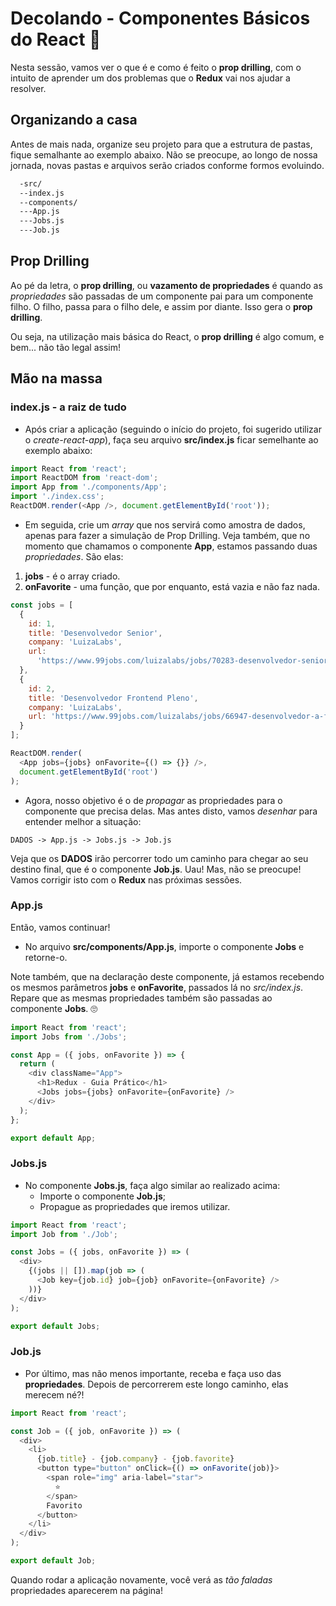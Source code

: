 # Decolando - Componentes Básicos do React 🚀

Nesta sessão, vamos ver o que é e como é feito o **prop drilling**, com o intuito de aprender um dos problemas que o **Redux** vai nos ajudar a resolver.

## Organizando a casa

Antes de mais nada, organize seu projeto para que a estrutura de pastas, fique semalhante ao exemplo abaixo. Não se preocupe, ao longo de nossa jornada, novas pastas e arquivos serão criados conforme formos evoluindo.

```bash
  -src/
  --index.js
  --components/
  ---App.js
  ---Jobs.js
  ---Job.js

```

## Prop Drilling

Ao pé da letra, o **prop drilling**, ou **vazamento de propriedades** é quando as _propriedades_ são passadas de um componente pai para um componente filho. O filho, passa para o filho dele, e assim por diante. Isso gera o **prop drilling**.

Ou seja, na utilização mais básica do React, o **prop drilling** é algo comum, e bem... não tão legal assim!

## Mão na massa

### index.js - a raiz de tudo

- Após criar a aplicação (seguindo o início do projeto, foi sugerido utilizar o _create-react-app_), faça seu arquivo **src/index.js** ficar semelhante ao exemplo abaixo:

```javascript
import React from 'react';
import ReactDOM from 'react-dom';
import App from './components/App';
import './index.css';
ReactDOM.render(<App />, document.getElementById('root'));
```

- Em seguida, crie um _array_ que nos servirá como amostra de dados, apenas para fazer a simulação de Prop Drilling. Veja também, que no momento que chamamos o componente **App**, estamos passando duas _propriedades_. São elas:

1. **jobs** - é o array criado.
2. **onFavorite** - uma função, que por enquanto, está vazia e não faz nada.

```javascript
const jobs = [
  {
    id: 1,
    title: 'Desenvolvedor Senior',
    company: 'LuizaLabs',
    url:
      'https://www.99jobs.com/luizalabs/jobs/70283-desenvolvedor-senior-squad-contas-a-receber'
  },
  {
    id: 2,
    title: 'Desenvolvedor Frontend Pleno',
    company: 'LuizaLabs',
    url: 'https://www.99jobs.com/luizalabs/jobs/66947-desenvolvedor-a-front-end'
  }
];

ReactDOM.render(
  <App jobs={jobs} onFavorite={() => {}} />,
  document.getElementById('root')
);
```

- Agora, nosso objetivo é o de _propagar_ as propriedades para o componente que precisa delas. Mas antes disto, vamos _desenhar_ para entender melhor a situação:

`DADOS -> App.js -> Jobs.js -> Job.js`

Veja que os **DADOS** irão percorrer todo um caminho para chegar ao seu destino final, que é o componente **Job.js**. Uau! Mas, não se preocupe! Vamos corrigir isto com o **Redux** nas próximas sessões.

### App.js

Então, vamos continuar!

- No arquivo **src/components/App.js**, importe o componente **Jobs** e retorne-o.

Note também, que na declaração deste componente, já estamos recebendo os mesmos parâmetros **jobs** e **onFavorite**, passados lá no _src/index.js_. Repare que as mesmas propriedades também são passadas ao componente **Jobs**. 🙄

```javascript
import React from 'react';
import Jobs from './Jobs';

const App = ({ jobs, onFavorite }) => {
  return (
    <div className="App">
      <h1>Redux - Guia Prático</h1>
      <Jobs jobs={jobs} onFavorite={onFavorite} />
    </div>
  );
};

export default App;
```

### Jobs.js

- No componente **Jobs.js**, faça algo similar ao realizado acima:
  - Importe o componente **Job.js**;
  - Propague as propriedades que iremos utilizar.

```javascript
import React from 'react';
import Job from './Job';

const Jobs = ({ jobs, onFavorite }) => (
  <div>
    {(jobs || []).map(job => (
      <Job key={job.id} job={job} onFavorite={onFavorite} />
    ))}
  </div>
);

export default Jobs;
```

### Job.js

- Por último, mas não menos importante, receba e faça uso das **propriedades**. Depois de percorrerem este longo caminho, elas merecem né?!

```javascript
import React from 'react';

const Job = ({ job, onFavorite }) => (
  <div>
    <li>
      {job.title} - {job.company} - {job.favorite}
      <button type="button" onClick={() => onFavorite(job)}>
        <span role="img" aria-label="star">
          ⭐
        </span>
        Favorito
      </button>
    </li>
  </div>
);

export default Job;
```

Quando rodar a aplicação novamente, você verá as _tão faladas_ propriedades aparecerem na página!
